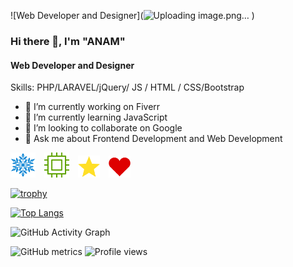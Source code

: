 ![Web Developer and Designer](![Uploading image.png…]()
)
### Hi there 👋, I'm "ANAM"
#### Web Developer and Designer



Skills: PHP/LARAVEL/jQuery/ JS / HTML / CSS/Bootstrap

- 🔭 I’m currently working on Fiverr 
- 🌱 I’m currently learning JavaScript 
- 👯 I’m looking to collaborate on Google 
- 💬 Ask me about Frontend Development and Web Development 


 

<a href='https://archiveprogram.github.com/'><img src='https://raw.githubusercontent.com/acervenky/animated-github-badges/master/assets/acbadge.gif' width='40' height='40'></a> <a href='https://docs.github.com/en/developers'><img src='https://raw.githubusercontent.com/acervenky/animated-github-badges/master/assets/devbadge.gif' width='40' height='40'></a> <a href='https://stars.github.com/'><img src='https://raw.githubusercontent.com/acervenky/animated-github-badges/master/assets/starbadge.gif' width='35' height='35'></a> <a href='https://docs.github.com/en/github/supporting-the-open-source-community-with-github-sponsors'><img src='https://raw.githubusercontent.com/acervenky/animated-github-badges/master/assets/sponsorbadge.gif' width='35' height='35'></a> 

[![trophy](https://github-profile-trophy.vercel.app/?username=anamkhanbd)](https://github.com/ryo-ma/github-profile-trophy)

[![Top Langs](https://github-readme-stats.vercel.app/api/top-langs/?username=anamkhanbd)](https://github.com/anuraghazra/github-readme-stats)

![GitHub Activity Graph](https://activity-graph.herokuapp.com/graph?username=anamkhanbd)  

![GitHub metrics](https://metrics.lecoq.io/anamkhanbd) 
![Profile views](https://gpvc.arturio.dev/anamkhanbd) 
